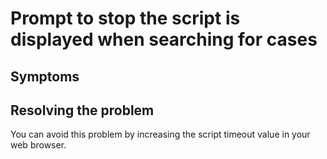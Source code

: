 # Prompt to stop the script is displayed when searching for cases

## Symptoms

## Resolving the problem

You can avoid this
problem by increasing the script timeout value in your web browser.